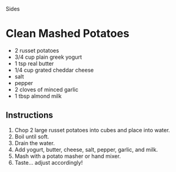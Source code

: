 Sides

# Clean Mashed Potatoes

- 2 russet potatoes
- 3/4 cup plain greek yogurt
- 1 tsp real butter
- 1/4 cup grated cheddar cheese
- salt
- pepper
- 2 cloves of minced garlic
- 1 tbsp almond milk

## Instructions

1. Chop 2 large russet potatoes into cubes and place into water. 
2. Boil until soft. 
3. Drain the water. 
4. Add yogurt, butter, cheese, salt, pepper, garlic, and milk. 
5. Mash with a potato masher or hand mixer. 
6. Taste... adjust accordingly!